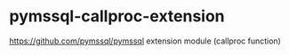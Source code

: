 # pymssql-callproc-extension
https://github.com/pymssql/pymssql extension module (callproc function)
